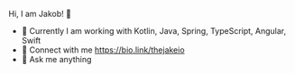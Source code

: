 Hi, I am Jakob! 👋

- 🏢 Currently I am working with Kotlin, Java, Spring, TypeScript, Angular, Swift
- 📖 Connect with me https://bio.link/thejakeio
- 💬 Ask me anything
